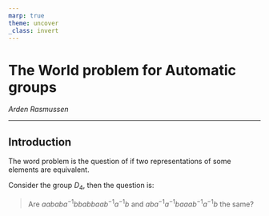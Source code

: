```yaml
---
marp: true
theme: uncover
_class: invert
---
```


# **The World problem for Automatic groups**

_Arden Rasmussen_

---

## Introduction

The word problem is the question of if two representations of some elements are equivalent.

Consider the group $D_4$, then the question is:

> Are $aababa^{-1}bbabbaab^{-1}a^{-1}b$ and $aba^{-1}a^{-1}baaab^{-1}a^{-1}b$ the same?
